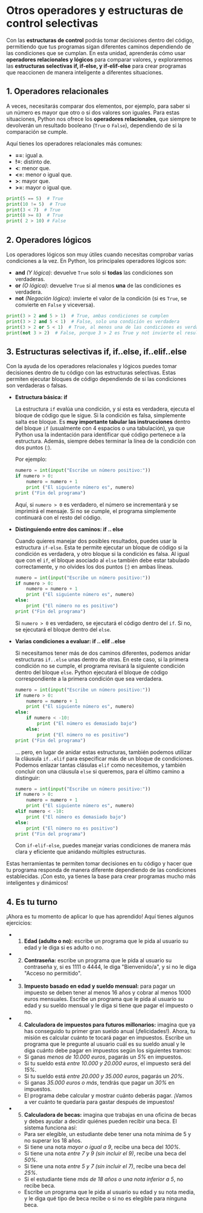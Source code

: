 # Otros operadores y estructuras de control selectivas

Con las **estructuras de control** podrás tomar decisiones dentro del código, permitiendo que tus programas sigan diferentes caminos dependiendo de las condiciones que se cumplan. En esta unidad, aprenderás cómo usar **operadores relacionales y lógicos** para comparar valores, y exploraremos las **estructuras selectivas if, if-else, y if-elif-else** para crear programas que reaccionen de manera inteligente a diferentes situaciones.

## 1. Operadores relacionales

A veces, necesitarás comparar dos elementos, por ejemplo, para saber si un número es mayor que otro o si dos valores son iguales. Para estas situaciones, Python nos ofrece los **operadores relacionales**, que siempre te devolverán un resultado booleano (`True` o `False`), dependiendo de si la comparación se cumple.

Aquí tienes los operadores relacionales más comunes:

* **==**: igual a.
* **!=**:  distinto de.
* **<**: menor que.
* **<=**: menor o igual que.
* **>**: mayor que.
* **>=**: mayor o igual que.

```py
print(5 == 5)  # True
print(10 != 5)  # True
print(3 < 7)  # True
print(8 >= 8)  # True
print( 2 > 10) # False
```

## 2. Operadores lógicos

Los operadores lógicos son muy útiles cuando necesitas comprobar varias condiciones a la vez. En Python, los principales operadores lógicos son:

* **and** *(Y lógica)*: devuelve `True` solo si **todas** las condiciones son verdaderas. 
* **or** *(O lógica)*: devuelve `True` si al menos **una** de las condiciones es verdadera. 
* **not** *(Negación lógica)*: invierte el valor de la condición (si es `True`, se convierte en `False` y viceversa). 

```py
print(3 > 2 and 5 > 1)  # True, ambas condiciones se cumplen
print(3 > 2 and 5 < 1)  # False, solo una condición es verdadera
print(3 > 2 or 5 < 1)  # True, al menos una de las condiciones es verdadera
print(not 3 > 2)  # False, porque 3 > 2 es True y not invierte el resultado
```

## 3. Estructuras selectivas if, if..else, if..elif..else

Con la ayuda de los operadores relacionales y lógicos puedes tomar decisiones dentro de tu código con las estructuras selectivas. Estas permiten ejecutar bloques de código dependiendo de si las condiciones son verdaderas o falsas.

* **Estructura básica: if**

    La estructura `if` evalúa una condición, y si esta es verdadera, ejecuta el bloque de código que le sigue. Si la condición es falsa, simplemente salta ese bloque. Es **muy importante tabular las instrucciones** dentro del bloque `if` (usualmente con 4 espacios o una tabulación), ya que Python usa la indentación para identificar qué código pertenece a la estructura. Además, siempre debes terminar la línea de la condición con dos puntos (:).

    Por ejemplo:

    ```py
    numero = int(input("Escribe un número positivo:"))
    if numero > 0:
        numero = numero + 1
        print ("El siguiente número es", numero)
    print ("Fin del programa")
    ```

    Aquí, si `numero > 0` es verdadero, el número se incrementará y se imprimirá el mensaje. Si no se cumple, el programa simplemente continuará con el resto del código.

* **Distinguiendo entre dos caminos: if .. else**

    Cuando quieres manejar dos posibles resultados, puedes usar la estructura `if-else`. Esta te permite ejecutar un bloque de código si la condición es verdadera, y otro bloque si la condición es falsa. Al igual que con el `if`, el bloque asociado al `else` también debe estar tabulado correctamente, y no olvides los dos puntos (:) en ambas líneas.

    ```py
    numero = int(input("Escribe un número positivo:"))
    if numero > 0:
        numero = numero + 1
        print ("El siguiente número es", numero)
    else:
        print ("El número no es positivo")
    print ("Fin del programa")
    ```

    Si `numero > 0` es verdadero, se ejecutará el código dentro del `if`. Si no, se ejecutará el bloque dentro del `else`.

* **Varias condiciones a evaluar: if .. elif ..else**

    Si necesitamos tener más de dos caminos diferentes, podemos anidar estructuras `if..else` unas dentro de otras. En este caso, si la primera condición no se cumple, el programa revisará la siguiente condición dentro del bloque `else`. Python ejecutará el bloque de código correspondiente a la primera condición que sea verdadera.

    ```py
    numero = int(input("Escribe un número positivo:"))
    if numero > 0:
        numero = numero + 1
        print ("El siguiente número es", numero)
    else:
        if numero < -10:
            print ("El número es demasiado bajo")
        else:
            print ("El número no es positivo")
    print ("Fin del programa")    
    ```

    … pero, en lugar de anidar estas estructuras, también podemos utilizar la cláusula `if..elif` para especificar más de un bloque de condiciones. Podemos enlazar tantas clásulas `elif` como necesitemos, y también concluir con una cláusula `else` si queremos, para el último camino a distinguir:

    ```py
    numero = int(input("Escribe un número positivo:"))
    if numero > 0:
        numero = numero + 1
        print ("El siguiente número es", numero)
    elif numero < -10:
        print ("El número es demasiado bajo")
    else:
        print ("El número no es positivo")
    print ("Fin del programa")
    ```

    Con `if-elif-else`, puedes manejar varias condiciones de manera más clara y eficiente que anidando múltiples estructuras.

Estas herramientas te permiten tomar decisiones en tu código y hacer que tu programa responda de manera diferente dependiendo de las condiciones establecidas. ¡Con esto, ya tienes la base para crear programas mucho más inteligentes y dinámicos!

## 4. Es tu turno

¡Ahora es tu momento de aplicar lo que has aprendido! Aquí tienes algunos ejercicios:

* 1. **Edad (adulto o no):** escribe un programa que le pida al usuario su edad y le diga si es adulto o no.
* 2. **Contraseña:** escribe un programa que le pida al usuario su contraseña y, si es 1111 o 4444, le diga "Bienvenido/a", y si no le diga "Acceso no permitido".
* 3. **Impuesto basado en edad y sueldo mensual:** para pagar un impuesto se deben tener al menos 16 años y cobrar al menos 1000 euros mensuales. Escribe un programa que le pida al usuario su edad y su sueldo mensual y le diga si tiene que pagar el impuesto o no.
* 4. **Calculadora de impuestos para futuros millonarios:** imagina que ya has conseguido tu primer gran sueldo anual (¡felicidades!). Ahora, tu misión es calcular cuánto te tocará pagar en impuestos. Escribe un programa que le pregunte al usuario cuál es su sueldo anual y le diga cuánto debe pagar en impuestos según los siguientes tramos:
    * Si ganas *menos de 10.000 euros*, pagarás un *5%* en impuestos.
    * Si tu sueldo está *entre 10.000 y 20.000 euros*, el impuesto será del *15%*.
    * Si tu sueldo está *entre 20.000 y 35.000 euros*, pagarás un *20%*.
    * Si ganas *35.000 euros o más*, tendrás que pagar un *30%* en impuestos.
    * El programa debe calcular y mostrar cuánto deberás pagar. ¡Vamos a ver cuánto te quedaría para gastar después de impuestos!
* 5. **Calculadora de becas:** imagina que trabajas en una oficina de becas y debes ayudar a decidir quiénes pueden recibir una beca. El sistema funciona así:
    * Para ser elegible, un estudiante debe tener una nota mínima de 5 y no superar los 18 años.
    * Si tiene una nota *mayor o igual a 9*, recibe una beca del *100%*.
    * Si tiene una nota *entre 7 y 9 (sin incluir el 9)*, recibe una beca del *50%*.
    * Si tiene una nota *entre 5 y 7 (sin incluir el 7)*, recibe una beca del *25%*.
    * Si el estudiante tiene *más de 18 años o una nota inferior a 5*, no recibe beca.
    * Escribe un programa que le pida al usuario su edad y su nota media, y le diga qué tipo de beca recibe o si no es elegible para ninguna beca.







